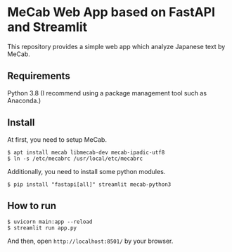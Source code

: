 # MeCab Web App based on FastAPI and Streamlit
This repository provides a simple web app which analyze Japanese text by MeCab.

## Requirements
Python 3.8 (I recommend using a package management tool such as Anaconda.)

## Install
At first, you need to setup MeCab.
```
$ apt install mecab libmecab-dev mecab-ipadic-utf8
$ ln -s /etc/mecabrc /usr/local/etc/mecabrc
```

Additionally, you need to install some python modules.
```
$ pip install "fastapi[all]" streamlit mecab-python3
```

## How to run

```
$ uvicorn main:app --reload
$ streamlit run app.py
```

And then, open `http://localhost:8501/` by your browser.